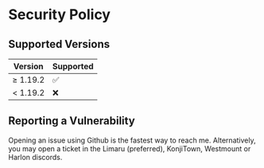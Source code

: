 # Security Policy

## Supported Versions

| Version     | Supported          |
| ----------- | ------------------ |
| ≥ 1.19.2    | :white_check_mark: |
| < 1.19.2    | :x:                |

## Reporting a Vulnerability

Opening an issue using Github is the fastest way to reach me. Alternatively, you may open a ticket in the Limaru (preferred), KonjiTown, Westmount or Harlon discords.
